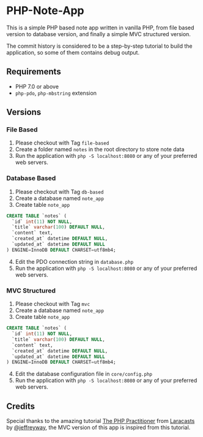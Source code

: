 # PHP-Note-App

This is a simple PHP based note app written in vanilla PHP, from file based version to database version, and finally a simple MVC structured version.

The commit history is considered to be a step-by-step tutorial to build the application, so some of them contains debug output.

## Requirements
- PHP 7.0 or above
- `php-pdo`, `php-mbstring` extension

## Versions

### File Based

1. Please checkout with Tag `file-based`
2. Create a folder named `notes` in the root directory to store note data
3. Run the application with `php -S localhost:8080` or any of your preferred web servers.

### Database Based

1. Please checkout with Tag `db-based`
2. Create a database named `note_app`
3. Create table `note_app`
```sql
CREATE TABLE `notes` (
  `id` int(11) NOT NULL,
  `title` varchar(100) DEFAULT NULL,
  `content` text,
  `created_at` datetime DEFAULT NULL,
  `updated_at` datetime DEFAULT NULL
) ENGINE=InnoDB DEFAULT CHARSET=utf8mb4;
```
4. Edit the PDO connection string in `database.php`
5. Run the application with `php -S localhost:8080` or any of your preferred web servers.

### MVC Structured

1. Please checkout with Tag `mvc`
2. Create a database named `note_app`
3. Create table `note_app`
```sql
CREATE TABLE `notes` (
  `id` int(11) NOT NULL,
  `title` varchar(100) DEFAULT NULL,
  `content` text,
  `created_at` datetime DEFAULT NULL,
  `updated_at` datetime DEFAULT NULL
) ENGINE=InnoDB DEFAULT CHARSET=utf8mb4;
```
4. Edit the database configuration file in `core/config.php`
5. Run the application with `php -S localhost:8080` or any of your preferred web servers.

## Credits

Special thanks to the amazing tutorial <a href="https://laracasts.com/series/php-for-beginners">The PHP Practitioner</a> from <a href="https://laracasts.com">Laracasts</a> by <a href="https://github.com/JeffreyWay">@jeffreyway</a>, the MVC version of this app is inspired from this tutorial.